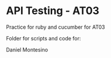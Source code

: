# API Testing - AT03

Practice for ruby and cucumber for AT03

Folder for scripts and code for:

Daniel Montesino